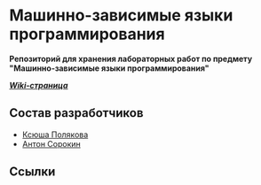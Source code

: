 # Машинно-зависимые языки программирования

**Репозиторий для хранения лабораторных работ по предмету
"Машинно-зависимые языки программирования"**

***[Wiki-страница](https://gitlab.com/iu7/iu7-asm-labs-2019/wikis/home)***

## Состав разработчиков

*  [Ксюша Полякова](@Ksupall)
*  [Антон Сорокин](@SGCube)

## Ссылки

